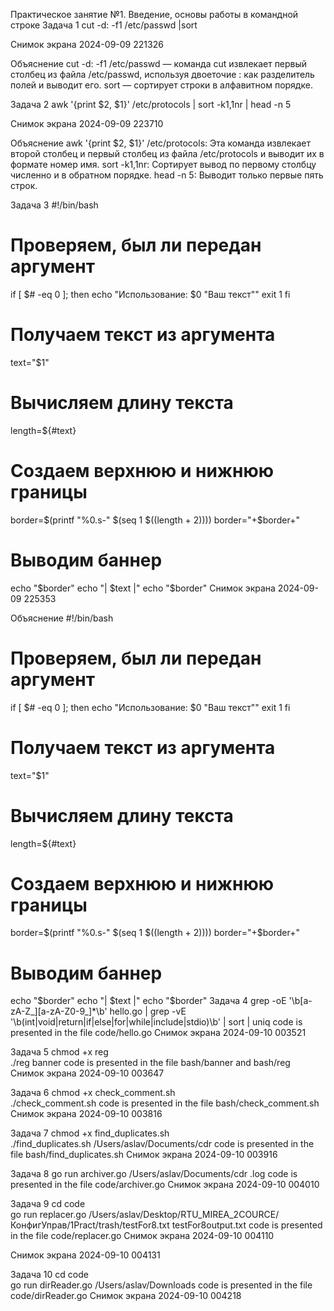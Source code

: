 Практическое занятие №1. Введение, основы работы в командной строке
Задача 1
cut -d: -f1 /etc/passwd |sort

Снимок экрана 2024-09-09 221326

Объяснение
cut -d: -f1 /etc/passwd — команда cut извлекает первый столбец из файла /etc/passwd, используя двоеточие : как разделитель полей и выводит его.
sort — сортирует строки в алфавитном порядке.

Задача 2
awk '{print $2, $1}' /etc/protocols | sort -k1,1nr | head -n 5

Снимок экрана 2024-09-09 223710

Объяснение
awk '{print $2, $1}' /etc/protocols: Эта команда извлекает второй столбец и первый столбец из файла /etc/protocols и выводит их в формате номер имя.
sort -k1,1nr: Сортирует вывод по первому столбцу численно и в обратном порядке.
head -n 5: Выводит только первые пять строк.

Задача 3
#!/bin/bash
# Проверяем, был ли передан аргумент
if [ $# -eq 0 ]; then
    echo "Использование: $0 \"Ваш текст\""
    exit 1
fi
# Получаем текст из аргумента
text="$1"
# Вычисляем длину текста
length=${#text}
# Создаем верхнюю и нижнюю границы
border=$(printf "%0.s-" $(seq 1 $((length + 2))))
border="+$border+"
# Выводим баннер
echo "$border"
echo "| $text |"
echo "$border"
Снимок экрана 2024-09-09 225353

Объяснение
#!/bin/bash
# Проверяем, был ли передан аргумент
if [ $# -eq 0 ]; then
    echo "Использование: $0 \"Ваш текст\""
    exit 1
fi
# Получаем текст из аргумента
text="$1"
# Вычисляем длину текста
length=${#text}
# Создаем верхнюю и нижнюю границы
border=$(printf "%0.s-" $(seq 1 $((length + 2))))
border="+$border+"
# Выводим баннер
echo "$border"
echo "| $text |"
echo "$border"
Задача 4
grep -oE '\b[a-zA-Z_][a-zA-Z0-9_]*\b' hello.go | grep -vE '\b(int|void|return|if|else|for|while|include|stdio)\b' | sort | uniq
code is presented in the file code/hello.go
Снимок экрана 2024-09-10 003521

Задача 5
chmod +x reg  
./reg banner
code is presented in the file bash/banner and bash/reg
Снимок экрана 2024-09-10 003647

Задача 6
chmod +x check_comment.sh  
./check_comment.sh
code is presented in the file bash/check_comment.sh
Снимок экрана 2024-09-10 003816

Задача 7
chmod +x find_duplicates.sh  
./find_duplicates.sh /Users/aslav/Documents/cdr
code is presented in the file bash/find_duplicates.sh
Снимок экрана 2024-09-10 003916

Задача 8
go run archiver.go /Users/aslav/Documents/cdr  .log
code is presented in the file code/archiver.go
Снимок экрана 2024-09-10 004010

Задача 9
cd code  
go run replacer.go /Users/aslav/Desktop/RTU_MIREA_2COURCE/КонфигУправ/1Pract/trash/testFor8.txt   testFor8output.txt
code is presented in the file code/replacer.go
Снимок экрана 2024-09-10 004110

Снимок экрана 2024-09-10 004131

Задача 10
cd code  
go run dirReader.go /Users/aslav/Downloads 
code is presented in the file code/dirReader.go
Снимок экрана 2024-09-10 004218
